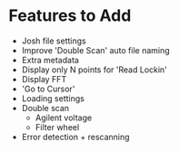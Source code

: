 # Features to Add
- Josh file settings
- Improve 'Double Scan' auto file naming
- Extra metadata
- Display only N points for 'Read Lockin' 
- Display FFT
- 'Go to Cursor'
- Loading settings
- Double scan
    - Agilent voltage
    - Filter wheel
- Error detection + rescanning  